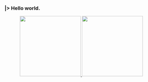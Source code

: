 
<!--
**anthony-freitas/anthony-freitas** is a ✨ _special_ ✨ repository because its `README.md` (this file) appears on your GitHub profile.

Here are some ideas to get you started:

- 🔭 I’m currently working on ...
- 🌱 I’m currently learning ...
- 👯 I’m looking to collaborate on ...
- 🤔 I’m looking for help with ...
- 💬 Ask me about ...
- 📫 How to reach me: ...
- 😄 Pronouns: ...
- ⚡ Fun fact: ...
-->

### |> Hello world.

<div align="center">
  <a href="https://github.com/melon-yellow">
  <img height="200em" src="https://github-readme-stats.vercel.app/api?username=melon-yellow&show_icons=true&theme=aura&include_all_commits=true&count_private=true&nocache=11" />
  <img height="200em" src="https://github-readme-stats.vercel.app/api/top-langs/?username=melon-yellow&layout=compact&langs_count=10&theme=aura&nocache=11" />
</div>
